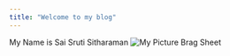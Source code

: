 ```yaml
---
title: "Welcome to my blog"
---
```


My Name is Sai Sruti Sitharaman
![My Picture](https://github.com/saisruti1229/github-pages-with-jekyll/blob/main/sruti.jpeg)
Brag Sheet 

